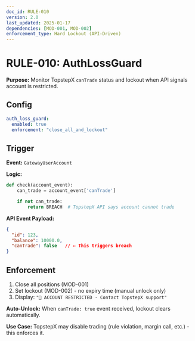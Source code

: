 ```yaml
---
doc_id: RULE-010
version: 2.0
last_updated: 2025-01-17
dependencies: [MOD-001, MOD-002]
enforcement_type: Hard Lockout (API-Driven)
---
```


# RULE-010: AuthLossGuard

**Purpose:** Monitor TopstepX `canTrade` status and lockout when API signals account is restricted.

## Config
```yaml
auth_loss_guard:
  enabled: true
  enforcement: "close_all_and_lockout"
```

## Trigger
**Event:** `GatewayUserAccount`

**Logic:**
```python
def check(account_event):
    can_trade = account_event['canTrade']

    if not can_trade:
        return BREACH  # TopstepX API says account cannot trade
```

**API Event Payload:**
```json
{
  "id": 123,
  "balance": 10000.0,
  "canTrade": false   // ← This triggers breach
}
```

## Enforcement
1. Close all positions (MOD-001)
2. Set lockout (MOD-002) - no expiry time (manual unlock only)
3. Display: `"🔴 ACCOUNT RESTRICTED - Contact TopstepX support"`

**Auto-Unlock:** When `canTrade: true` event received, lockout clears automatically.

**Use Case:** TopstepX may disable trading (rule violation, margin call, etc.) - this enforces it.
